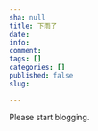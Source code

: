 ```yaml
---
sha: null
title: 下雨了
date: 
info: 
comment: 
tags: []
categories: []
published: false
slug: 

---
```

Please start blogging.

